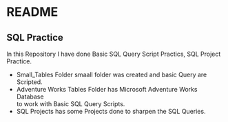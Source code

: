 # README 

## SQL Practice

In this Repository I have done Basic SQL Query Script Practics,
SQL Project Practice. </BR>
- Small_Tables Folder smaall folder was created and basic Query are Scripted.</br>
- Adventure Works Tables Folder has Microsoft Adventure Works Database </br>
to work with Basic SQL Query Scripts.
- SQL Projects has some Projects done to sharpen the SQL Queries. 


